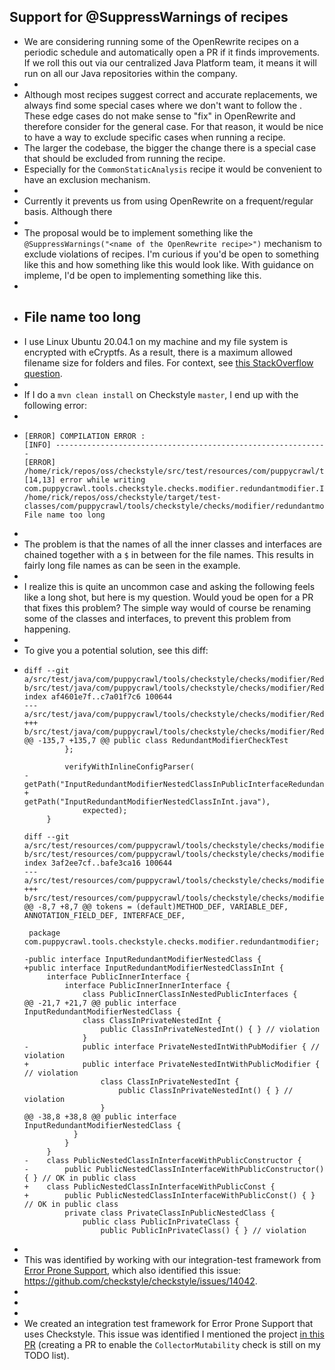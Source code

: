 ## Support for @SuppressWarnings of recipes
- We are considering running some of the OpenRewrite recipes on a periodic schedule and automatically open a PR if it finds improvements. If we roll this out via our centralized Java Platform team, it means it will run on all our Java repositories within the company.
-
- Although most recipes suggest correct and accurate replacements, we always find some special cases where we don't want to follow the . These edge cases do not make sense to "fix" in OpenRewrite and therefore consider for the general case. For that reason, it would be nice to have a way to exclude specific cases when running a recipe.
- The larger the codebase, the bigger the change there is a special case that should be excluded from running the recipe.
- Especially for the `CommonStaticAnalysis` recipe it would be convenient to have an exclusion mechanism.
-
- Currently it prevents us from using OpenRewrite on a frequent/regular basis. Although there
-
- The proposal would be to implement something like the `@SuppressWarnings("<name of the OpenRewrite recipe>")` mechanism to exclude violations of recipes. I'm curious if you'd be open to something like this and how something like this would look like. With guidance on impleme, I'd be open to implementing something like this.
-
- ## File name too long
- I use Linux Ubuntu 20.04.1 on my machine and my file system is encrypted with eCryptfs. As a result, there is a maximum allowed filename size for folders and files. For context, see [this StackOverflow question](https://unix.stackexchange.com/questions/32795/what-is-the-maximum-allowed-filename-and-folder-size-with-ecryptfs).
-
- If I do a `mvn clean install` on Checkstyle `master`, I end up with the following error:
-
- ```
  [ERROR] COMPILATION ERROR : 
  [INFO] -------------------------------------------------------------
  [ERROR] /home/rick/repos/oss/checkstyle/src/test/resources/com/puppycrawl/tools/checkstyle/checks/modifier/redundantmodifier/InputRedundantModifierNestedClassInPublicInterfaceRedundantModifiers.java:[14,13] error while writing com.puppycrawl.tools.checkstyle.checks.modifier.redundantmodifier.InputRedundantModifierNestedClassInPublicInterfaceRedundantModifiers.PublicInnerInterface.PublicInnerInnerInterface.PublicInnerClassInNestedPublicInterfaces: /home/rick/repos/oss/checkstyle/target/test-classes/com/puppycrawl/tools/checkstyle/checks/modifier/redundantmodifier/InputRedundantModifierNestedClassInPublicInterfaceRedundantModifiers$PublicInnerInterface$PublicInnerInnerInterface$PublicInnerClassInNestedPublicInterfaces.class: File name too long
  ```
-
- The problem is that the names of all the inner classes and interfaces are chained together with a `$` in between for the file names. This results in fairly long file names as can be seen in the example.
-
- I realize this is quite an uncommon case and asking the following feels like a long shot, but here is my question. Would youd be open for a PR that fixes this problem? The simple way would of course be renaming some of the classes and interfaces, to prevent this problem from happening.
-
- To give you a potential solution, see this diff:
- ```
  diff --git a/src/test/java/com/puppycrawl/tools/checkstyle/checks/modifier/RedundantModifierCheckTest.java b/src/test/java/com/puppycrawl/tools/checkstyle/checks/modifier/RedundantModifierCheckTest.java
  index af4601e7f..c7a01f7c6 100644
  --- a/src/test/java/com/puppycrawl/tools/checkstyle/checks/modifier/RedundantModifierCheckTest.java
  +++ b/src/test/java/com/puppycrawl/tools/checkstyle/checks/modifier/RedundantModifierCheckTest.java
  @@ -135,7 +135,7 @@ public class RedundantModifierCheckTest
           };
   
           verifyWithInlineConfigParser(
  -            getPath("InputRedundantModifierNestedClassInPublicInterfaceRedundantModifiers.java"),
  +            getPath("InputRedundantModifierNestedClassInInt.java"),
               expected);
       }
   
  diff --git a/src/test/resources/com/puppycrawl/tools/checkstyle/checks/modifier/redundantmodifier/InputRedundantModifierNestedClassInInt.java b/src/test/resources/com/puppycrawl/tools/checkstyle/checks/modifier/redundantmodifier/InputRedundantModifierNestedClassInInt.java
  index 3af2ee7cf..bafe3ca16 100644
  --- a/src/test/resources/com/puppycrawl/tools/checkstyle/checks/modifier/redundantmodifier/InputRedundantModifierNestedClassInInt.java
  +++ b/src/test/resources/com/puppycrawl/tools/checkstyle/checks/modifier/redundantmodifier/InputRedundantModifierNestedClassInInt.java
  @@ -8,7 +8,7 @@ tokens = (default)METHOD_DEF, VARIABLE_DEF, ANNOTATION_FIELD_DEF, INTERFACE_DEF,
   
   package com.puppycrawl.tools.checkstyle.checks.modifier.redundantmodifier;
   
  -public interface InputRedundantModifierNestedClass {
  +public interface InputRedundantModifierNestedClassInInt {
       interface PublicInnerInterface {
           interface PublicInnerInnerInterface {
               class PublicInnerClassInNestedPublicInterfaces {
  @@ -21,7 +21,7 @@ public interface InputRedundantModifierNestedClass {
               class ClassInPrivateNestedInt {
                   public ClassInPrivateNestedInt() { } // violation
               }
  -            public interface PrivateNestedIntWithPubModifier { // violation
  +            public interface PrivateNestedIntWithPublicModifier { // violation
                   class ClassInPrivateNestedInt {
                       public ClassInPrivateNestedInt() { } // violation
                   }
  @@ -38,8 +38,8 @@ public interface InputRedundantModifierNestedClass {
             }
           }
       }
  -    class PublicNestedClassInInterfaceWithPublicConstructor {
  -        public PublicNestedClassInInterfaceWithPublicConstructor() { } // OK in public class
  +    class PublicNestedClassInInterfaceWithPublicConst {
  +        public PublicNestedClassInInterfaceWithPublicConst() { } // OK in public class
           private class PrivateClassInPublicNestedClass {
               public class PublicInPrivateClass {
                   public PublicInPrivateClass() { } // violation
  
  ```
-
- This was identified by working with our integration-test framework from [Error Prone Support](https://github.com/PicnicSupermarket/error-prone-support/), which also identified this issue: https://github.com/checkstyle/checkstyle/issues/14042.
-
-
-
- We created an integration test framework for Error Prone Support that uses Checkstyle. This issue was identified  I mentioned the project [in this PR](https://github.com/checkstyle/checkstyle/pull/12777#issue-1600663869) (creating a PR to enable the `CollectorMutability` check is still on my TODO list).